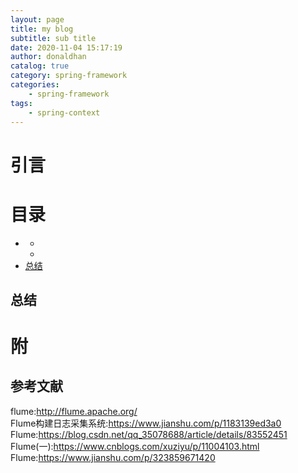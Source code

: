 ```yaml
---
layout: page
title: my blog
subtitle: sub title
date: 2020-11-04 15:17:19
author: donaldhan
catalog: true
category: spring-framework
categories:
    - spring-framework
tags:
    - spring-context
---
```


# 引言



# 目录
* [](#)
    * [](#)
    * [](#)
* [总结](#总结)




###



###


## 总结


# 附

## 参考文献
flume:<http://flume.apache.org/>  
Flume构建日志采集系统:<https://www.jianshu.com/p/1183139ed3a0> 
Flume:<https://blog.csdn.net/qq_35078688/article/details/83552451>   
Flume(一):<https://www.cnblogs.com/xuziyu/p/11004103.html>  
Flume:<https://www.jianshu.com/p/323859671420>  